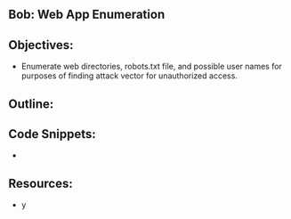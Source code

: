 Bob: Web App Enumeration
----------------------------------------------------------------

Objectives:
----------------------------------------------------------------
+ Enumerate web directories, robots.txt file, and possible user names for purposes of finding attack vector for 
unauthorized access.

Outline:
----------------------------------------------------------------


Code Snippets:
----------------------------------------------------------------
+ 

Resources:
----------------------------------------------------------------
+  y

